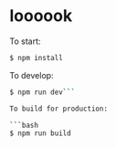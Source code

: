 # loooook

To start:

```bash
$ npm install
```

To develop:

```bash
$ npm run dev```

To build for production:

```bash
$ npm run build
```

